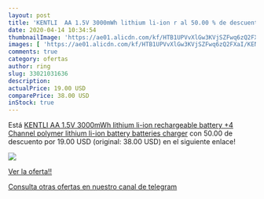 ```yaml
---
layout: post
title: 'KENTLI  AA 1.5V 3000mWh lithium li-ion r al 50.00 % de descuento'
date: 2020-04-14 10:34:54
thumbnailImage: 'https://ae01.alicdn.com/kf/HTB1UPVvXlGw3KVjSZFwq6zQ2FXaI/KENTLI-AA-1-5V-3000mWh-lithium-li-ion-rechargeable-battery-4-Channel-polymer-lithium-li-ion.jpg_350x350._SL200_.jpg'
images: [ 'https://ae01.alicdn.com/kf/HTB1UPVvXlGw3KVjSZFwq6zQ2FXaI/KENTLI-AA-1-5V-3000mWh-lithium-li-ion-rechargeable-battery-4-Channel-polymer-lithium-li-ion.jpg_350x350._SL200_.jpg' ]
comments: true
category: ofertas
author: ring
slug: 33021031636
description:
actualPrice: 19.00 USD
comparePrice: 38.00 USD
inStock: true
---
```


Está [KENTLI  AA 1.5V 3000mWh lithium li-ion rechargeable battery +4 Channel polymer lithium li-ion battery batteries charger](https://www.amazon.com/dp/33021031636/?tag=redken08-20) con 50.00 de descuento por 19.00 USD (original: 38.00 USD) en el siguiente enlace!

[![](https://ae01.alicdn.com/kf/HTB1UPVvXlGw3KVjSZFwq6zQ2FXaI/KENTLI-AA-1-5V-3000mWh-lithium-li-ion-rechargeable-battery-4-Channel-polymer-lithium-li-ion.jpg_350x350._SL200_.jpg)](https://www.amazon.com/dp/33021031636/?tag=redken08-20)

[Ver la oferta!!](https://www.amazon.com/dp/33021031636/?tag=redken08-20)

[Consulta otras ofertas en nuestro canal de telegram](https://t.me/s/ofertas25)
